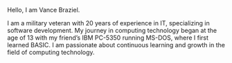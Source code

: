 Hello, I am Vance Braziel.

I am a military veteran with 20 years of experience in IT, specializing in software development. My journey in computing technology began at the age of 13 with my friend’s IBM PC-5350 running MS-DOS, where I first learned BASIC. I am passionate about continuous learning and growth in the field of computing technology.

<!---
vbraziel/vbraziel is a ✨ special ✨ repository because its `README.md` (this file) appears on your GitHub profile.
You can click the Preview link to take a look at your changes.
--->
